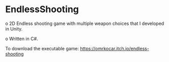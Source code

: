 # EndlessShooting

o	2D Endless shooting game with multiple weapon choices that I developed in Unity.

o	Written in C#.

To download the executable game:
https://omrkocar.itch.io/endless-shooting
